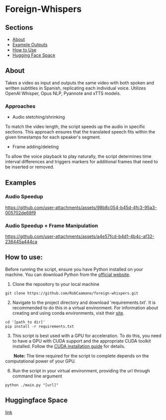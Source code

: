 # Foreign-Whispers

## Sections

- [About](#about)
- [Example Outputs](#example)
- [How to Use](#usage)
- [Hugging Face Space](#space)

## About <a id="about"></a>

Takes a video as input and outputs the same video with both spoken and written subtitles in Spanish, replicating each individual voice. Utilizes OpenAI Whisper, Opus NLP, Pyannote and xTTS models.

### Approaches

- Audio stetching/shrinking

To match the video length, the script speeds up the audio in specific sections. This approach ensures that the translated speech fits within the given timestamps for each speaker's segment.

- Frame adding/deleting

To allow the voice playback to play naturally, the script determines time interval differences and triggers markers for additional frames that need to be inserted or removed.

## Examples <a id="example"></a>

### Audio Speedup

https://github.com/user-attachments/assets/98b8c054-b45d-4fc3-95a3-005702de68f9

### Audio Speedup + Frame Manipulation

https://github.com/user-attachments/assets/a4e57fcd-b4d1-4b4c-af32-236445a444ca

## How to use: <a id="usage"></a>

Before running the script, ensure you have Python installed on your machine. You can download Python from the [official website](https://www.python.org/downloads/). 

1. Clone the repository to your local machine

```
git clone https://github.com/RobCaamano/foreign-whispers.git
```

2. Navigate to the project directory and download 'requirements.txt'. It is recommended to do this in a virtual environment. For information about creating and using conda environments, visit their [site](https://conda.io/projects/conda/en/latest/user-guide/tasks/manage-environments.html).

```
cd '[path to dir]'
pip install -r requirements.txt
```

3. This script is best used with a GPU for acceleration. To do this, you need to have a GPU with CUDA support and the appropriate CUDA toolkit installed. Follow the [CUDA installation guide](https://docs.nvidia.com/cuda/cuda-installation-guide-microsoft-windows/index.html) for details.

&nbsp;&nbsp;&nbsp;&nbsp;&nbsp;&nbsp;&nbsp;**Note:** The time required for the script to complete depends on the computational power of your GPU.

6. Run the script in your virtual environment, providing the url through command line argument

```
python ./main.py "[url]"
```

## Huggingface Space <a id="space"></a>

[link](https://huggingface.co/spaces/Samin-Rob/FOREIGN-WHISPERS)
